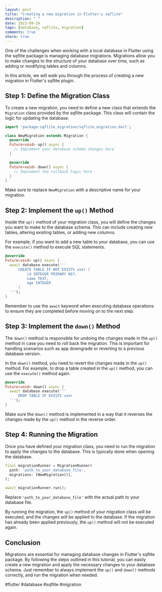 ```yaml
---
layout: post
title: "Creating a new migration in Flutter's sqflite"
description: " "
date: 2023-09-24
tags: [database, sqflite, migration]
comments: true
share: true
---
```


One of the challenges when working with a local database in Flutter using the sqflite package is managing database migrations. Migrations allow you to make changes to the structure of your database over time, such as adding or modifying tables and columns. 

In this article, we will walk you through the process of creating a new migration in Flutter's sqflite plugin.

## Step 1: Define the Migration Class

To create a new migration, you need to define a new class that extends the `Migration` class provided by the sqflite package. This class will contain the logic for updating the database.

```dart
import 'package:sqflite_migration/sqflite_migration.dart';

class NewMigration extends Migration {
  @override
  Future<void> up() async {
    // Implement your database schema changes here
  }

  @override
  Future<void> down() async {
    // Implement the rollback logic here
  }
}
```

Make sure to replace `NewMigration` with a descriptive name for your migration.

## Step 2: Implement the `up()` Method

Inside the `up()` method of your migration class, you will define the changes you want to make to the database schema. This can include creating new tables, altering existing tables, or adding new columns.

For example, if you want to add a new table to your database, you can use the `execute()` method to execute SQL statements.

```dart
@override
Future<void> up() async {
  await database.execute('''
      CREATE TABLE IF NOT EXISTS user (
          id INTEGER PRIMARY KEY,
          name TEXT,
          age INTEGER
      )
  ''');
}
```

Remember to use the `await` keyword when executing database operations to ensure they are completed before moving on to the next step.

## Step 3: Implement the `down()` Method

The `down()` method is responsible for undoing the changes made in the `up()` method in case you need to roll back the migration. This is important for handling scenarios such as app downgrade or reverting to a previous database version.

In the `down()` method, you need to revert the changes made in the `up()` method. For example, to drop a table created in the `up()` method, you can use the `execute()` method again.

```dart
@override
Future<void> down() async {
  await database.execute('''
      DROP TABLE IF EXISTS user
  ''');
}
```

Make sure the `down()` method is implemented in a way that it reverses the changes made by the `up()` method in the reverse order.

## Step 4: Running the Migration

Once you have defined your migration class, you need to run the migration to apply the changes to the database. This is typically done when opening the database.

```dart
final migrationRunner = MigrationRunner(
  path: 'path_to_your_database_file',
  migrations: [NewMigration()],
);

await migrationRunner.run();
```

Replace `'path_to_your_database_file'` with the actual path to your database file.

By running the migration, the `up()` method of your migration class will be executed, and the changes will be applied to the database. If the migration has already been applied previously, the `up()` method will not be executed again.

## Conclusion

Migrations are essential for managing database changes in Flutter's sqflite package. By following the steps outlined in this tutorial, you can easily create a new migration and apply the necessary changes to your database schema. Just remember to always implement the `up()` and `down()` methods correctly, and run the migration when needed.

#flutter #database #sqflite #migration